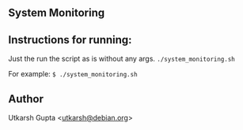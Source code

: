 ## System Monitoring

## Instructions for running:

Just the run the script as is without any args.
`./system_monitoring.sh`

For example:
`$ ./system_monitoring.sh`

## Author

Utkarsh Gupta <<utkarsh@debian.org>>
